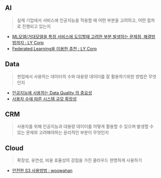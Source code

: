 ## AI 
> 실제 기업에서 서비스에 인공지능을 적용할 때 어떤 부분을 고려하고, 어떤 절차로 진행되고 있는지
+ [ML모델/거대모델을 특정 서비스에 도입할때 고려한 부분,발생하는 문제점, 해결방법까지 : LY Corp](https://github.com/su3inni/interested/issues/12)
+ [Federated Learning을 이용한 추천 : LY Corp](https://github.com/su3inni/interested/issues/13)

## Data 
> 현업에서 사용하는 데이터의 수와 대용량 데이터를 잘 활용하기위한 방법은 무엇인지
+ [인공지능에 사용하는 Data Quality 의 중요성](https://github.com/su3inni/interested/issues/10)
+ [사용자 수에 따른 시스템 규모 확장성](https://github.com/su3inni/interested/issues/6)

## CRM 
> 사용자를 위해 인공지능과 대용량 데이터를 어떻게 활용할 수 있으며 발생할 수 있는 문제와 고려해야하는 윤리적인 부분이 무엇인지

## Cloud 
> 확장성, 유연성, 비용 효율성의 강점을 가진 클라우드 현명하게 사용하기
+ [안전한 S3 사용방법 : woowahan](https://github.com/su3inni/interested/issues/15)

